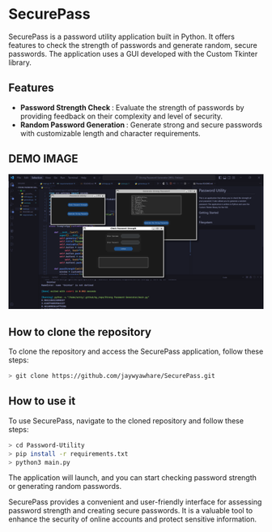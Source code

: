 # SecurePass

SecurePass is a password utility application built in Python. It offers features to check the strength of passwords and generate random, secure passwords. The application uses a GUI developed with the Custom Tkinter library.

## Features

- <b>Password Strength Check </b> : Evaluate the strength of passwords by providing feedback on their complexity and level of security.
- <b>Random Password Generation </b> : Generate strong and secure passwords with customizable length and character requirements.

## DEMO IMAGE

![Demo](/Image/Screenshot_20230130_232432.png)

## How to clone the repository

To clone the repository and access the SecurePass application, follow these steps:

```bash
> git clone https://github.com/jaywyawhare/SecurePass.git
```

## How to use it

To use SecurePass, navigate to the cloned repository and follow these steps:

```bash
> cd Password-Utility
> pip install -r requirements.txt
> python3 main.py
```

The application will launch, and you can start checking password strength or generating random passwords.

SecurePass provides a convenient and user-friendly interface for assessing password strength and creating secure passwords. It is a valuable tool to enhance the security of online accounts and protect sensitive information.
